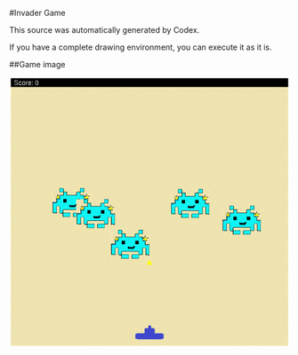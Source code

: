 #Invader Game

This source was automatically generated by Codex.

If you have a complete drawing environment, you can execute it as it is.


##Game image


![Game image](https://github.com/artisanbaggio/InvaderGame/blob/main/game_image.gif)
